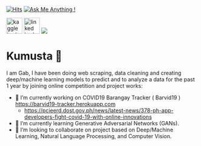 
[![Hits](https://hits.seeyoufarm.com/api/count/incr/badge.svg?url=https%3A%2F%2Fgithub.com%2Fgabbygab1233%2Fgabbygab1233&count_bg=%23640707&title_bg=%23000000&icon=apachecassandra.svg&icon_color=%23D91A1A&title=Hits&edge_flat=false)](https://hits.seeyoufarm.com) [![Ask Me Anything !](https://img.shields.io/badge/Ask%20me-anything-1abc9c.svg)](https://github.com/gabbygab1233/)  

<a href="https://www.kaggle.com/gabbygab/"><img src="https://img.shields.io/badge/Kaggle-blue?style=flat-square&logo=Kaggle&logoColor=white" alt="kaggle badge" style="width:42px;height:42px;"></a> <a href="https://www.linkedin.com/in/gabriel-joshua-miguel/"><img src="https://img.shields.io/badge/LinkedIn-blue?style=flat-square&logo=Linkedin&logoColor=white" alt="linked badge" style="width:42px;height:42px;"></a>  <img src="https://img.shields.io/badge/-gabbygabmiguel@gmail.com-c14438?style=flat-square&logo=Gmail&logoColor=white&link=mailto:gabbygabmiguel@gmail.com">
# Kumusta 👋
I am Gab, I have been doing web scraping, data cleaning and creating deep/machine learning models to predict and to analyze a data for the past 1 year by joining online competition and project works:

- 🔭 I’m currently working on COVID19 Barangay Tracker ( Barvid19 ) https://barvid19-tracker.herokuapp.com
     - https://pcieerd.dost.gov.ph/news/latest-news/378-ph-app-developers-fight-covid-19-with-online-innovations
- 🌱 I’m currently learning Generative Adversarial Networks (GANs).
- 👯 I’m looking to collaborate on project based on Deep/Machine Learning, Natural Language Processing, and Computer Vision.




